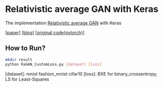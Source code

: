 # Relativistic average GAN with Keras
The implementation [Relativistic average GAN](https://ajolicoeur.wordpress.com/relativisticgan/) with Keras

[[paper]](https://arxiv.org/abs/1807.00734)
[[blog]](https://ajolicoeur.wordpress.com/relativisticgan/)
[[original code(pytorch)]](https://github.com/AlexiaJM/RelativisticGAN)

## How to Run?
``` bash
mkdir result
python RaGAN_CustomLoss.py [dataset] [loss] 
```
[dataset]: mnist fashion_mnist cifar10
[loss]: BXE for binary_crossentropy, LS for Least-Squares